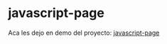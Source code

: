 # javascript-page

Aca les dejo en demo del proyecto: [javascript-page](https://josmanjimenez.github.io/javascript-page/ "demo-javascript-page")

